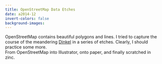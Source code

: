 ```yaml
---
title: OpenStreetMap Data Etches
date: a2014-12
invert-colors: false
background-images:
---
```


<section>
  <span>
    OpenStreetMap contains beautiful polygons and lines. I tried to capture the course of the meandering <a href="http://en.wikipedia.org/wiki/Dinkel">Dinkel</a> in a series of etches. Clearly, I should practice some more.
  </span>
</section>

<section>
  <span>
    From OpenStreetMap into Illustrator, onto paper, and finally scratched in zinc.
  </span>
</section>
